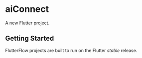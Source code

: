 # aiConnect

A new Flutter project.

## Getting Started

FlutterFlow projects are built to run on the Flutter _stable_ release.
